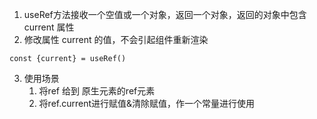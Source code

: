 1. useRef方法接收一个空值或一个对象，返回一个对象，返回的对象中包含 current 属性
2. 修改属性 current 的值，不会引起组件重新渲染

```
const {current} = useRef()
```

3. 使用场景
	1. 将ref 给到 原生元素的ref元素
	2. 将ref.current进行赋值&清除赋值，作一个常量进行使用